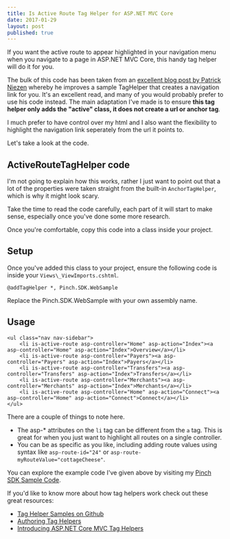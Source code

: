 ```yaml
---
title: Is Active Route Tag Helper for ASP.NET MVC Core
date: 2017-01-29
layout: post
published: true
---
```


If you want the active route to appear highlighted in your navigation menu when you navigate to a page in ASP.NET MVC Core, this handy tag helper will do it for you.

The bulk of this code has been taken from an [excellent blog post by Patrick Niezen](http://www.patrickniezen.com/2016/10/2/marking-html-elements-active-based-on-the-current-route-using-asp-net-mvc-tag-helpers) whereby he improves a sample TagHelper that creates a navigation link for you. It's an excellent read, and many of you would probably prefer to use his code instead. The main adaptation I've made is to ensure **this tag helper only adds the "active" class, it does not create a url or anchor tag**.

I much prefer to have control over my html and I also want the flexibility to highlight the navigation link seperately from the url it points to.

Let's take a look at the code.

## ActiveRouteTagHelper code

<script src="https://gist.github.com/bjcull/4bdcc9d24e25cbac269e77dd93830ee3.js"></script>

I'm not going to explain how this works, rather I just want to point out that a lot of the properties were taken straight from the built-in `AnchorTagHelper`, which is why it might look scary. 

Take the time to read the code carefully, each part of it will start to make sense, especially once you've done some more research.

Once you're comfortable, copy this code into a class inside your project.

## Setup

Once you've added this class to your project, ensure the following code is inside your `Views\_ViewImports.cshtml`.

    @addTagHelper *, Pinch.SDK.WebSample

Replace the Pinch.SDK.WebSample with your own assembly name.

## Usage

    <ul class="nav nav-sidebar">
        <li is-active-route asp-controller="Home" asp-action="Index"><a asp-controller="Home" asp-action="Index">Overview</a></li>
        <li is-active-route asp-controller="Payers"><a asp-controller="Payers" asp-action="Index">Payers</a></li>
        <li is-active-route asp-controller="Transfers"><a asp-controller="Transfers" asp-action="Index">Transfers</a></li>
        <li is-active-route asp-controller="Merchants"><a asp-controller="Merchants" asp-action="Index">Merchants</a></li>
        <li is-active-route asp-controller="Home" asp-action="Connect"><a asp-controller="Home" asp-action="Connect">Connect</a></li>
    </ul>

There are a couple of things to note here.

 - The asp-* attributes on the `li` tag can be different from the `a` tag. This is great for when you just want to highlight all routes on a single controller.
 - You can be as specific as you like, including adding route values using syntax like `asp-route-id="24"` or `asp-route-myRouteValue="cottageCheese"`.

You can explore the example code I've given above by visiting my [Pinch SDK Sample Code](https://github.com/bjcull/Pinch.SDK).

If you'd like to know more about how tag helpers work check out these great resources:

 - [Tag Helper Samples on Github](https://github.com/dpaquette/TagHelperSamples)
 - [Authoring Tag Helpers](https://docs.microsoft.com/en-us/aspnet/core/mvc/views/tag-helpers/authoring)
 - [Introducing ASP.NET Core MVC Tag Helpers](https://www.intertech.com/Blog/introducing-asp-net-core-mvc-tag-helpers/)
